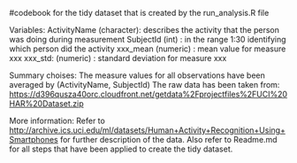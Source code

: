 #codebook for the tidy dataset that is created by the run_analysis.R file

Variables:
ActivityName (character): describes the activity that the person was doing during measurement
SubjectId    (int)      : in the range 1:30 identifying which person did the activity
xxx_mean (numeric)      : mean value for measure xxx
xxx_std: (numeric)      : standard deviation for measure xxx

Summary choises:
The measure values for all observations have been averaged by (ActivityName, SubjectId)
The raw data has been taken from: https://d396qusza40orc.cloudfront.net/getdata%2Fprojectfiles%2FUCI%20HAR%20Dataset.zip 

More information:
Refer to http://archive.ics.uci.edu/ml/datasets/Human+Activity+Recognition+Using+Smartphones for further description of the data.
Also refer to Readme.md for all steps that have been applied to create the tidy dataset.